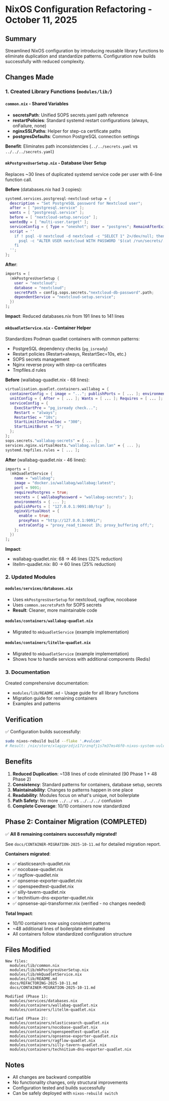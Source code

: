 # NixOS Configuration Refactoring - October 11, 2025

## Summary

Streamlined NixOS configuration by introducing reusable library functions to eliminate duplication and standardize patterns. Configuration now builds successfully with reduced complexity.

## Changes Made

### 1. Created Library Functions (`modules/lib/`)

#### `common.nix` - Shared Variables
- **secretsPath**: Unified SOPS secrets.yaml path reference
- **restartPolicies**: Standard systemd restart configurations (always, onFailure, none)
- **nginxSSLPaths**: Helper for step-ca certificate paths
- **postgresDefaults**: Common PostgreSQL connection settings

**Benefit**: Eliminates path inconsistencies (`../../secrets.yaml` vs `../../../secrets.yaml`)

#### `mkPostgresUserSetup.nix` - Database User Setup
Replaces ~30 lines of duplicated systemd service code per user with 6-line function call.

**Before** (databases.nix had 3 copies):
```nix
systemd.services.postgresql-nextcloud-setup = {
  description = "Set PostgreSQL password for Nextcloud user";
  after = [ "postgresql.service" ];
  wants = [ "postgresql.service" ];
  before = [ "nextcloud-setup.service" ];
  wantedBy = [ "multi-user.target" ];
  serviceConfig = { Type = "oneshot"; User = "postgres"; RemainAfterExit = true; };
  script = ''
    if ! psql -U nextcloud -d nextcloud -c "SELECT 1" 2>/dev/null; then
      psql -c "ALTER USER nextcloud WITH PASSWORD '$(cat /run/secrets/...)'"
    fi
  '';
};
```

**After**:
```nix
imports = [
  (mkPostgresUserSetup {
    user = "nextcloud";
    database = "nextcloud";
    secretPath = config.sops.secrets."nextcloud-db-password".path;
    dependentService = "nextcloud-setup.service";
  })
];
```

**Impact**: Reduced databases.nix from 191 lines to 141 lines

#### `mkQuadletService.nix` - Container Helper
Standardizes Podman quadlet containers with common patterns:
- PostgreSQL dependency checks (`pg_isready`)
- Restart policies (Restart=always, RestartSec=10s, etc.)
- SOPS secrets management
- Nginx reverse proxy with step-ca certificates
- Tmpfiles.d rules

**Before** (wallabag-quadlet.nix - 68 lines):
```nix
virtualisation.quadlet.containers.wallabag = {
  containerConfig = { image = "..."; publishPorts = [ ... ]; environments = { ... }; };
  unitConfig = { After = [ ... ]; Wants = [ ... ]; Requires = [ ... ]; };
  serviceConfig = {
    ExecStartPre = "pg_isready check...";
    Restart = "always";
    RestartSec = "10s";
    StartLimitIntervalSec = "300";
    StartLimitBurst = "5";
  };
};
sops.secrets."wallabag-secrets" = { ... };
services.nginx.virtualHosts."wallabag.vulcan.lan" = { ... };
systemd.tmpfiles.rules = [ ... ];
```

**After** (wallabag-quadlet.nix - 46 lines):
```nix
imports = [
  (mkQuadletService {
    name = "wallabag";
    image = "docker.io/wallabag/wallabag:latest";
    port = 9091;
    requiresPostgres = true;
    secrets = { wallabagPassword = "wallabag-secrets"; };
    environments = { ... };
    publishPorts = [ "127.0.0.1:9091:80/tcp" ];
    nginxVirtualHost = {
      enable = true;
      proxyPass = "http://127.0.0.1:9091/";
      extraConfig = "proxy_read_timeout 1h; proxy_buffering off;";
    };
  })
];
```

**Impact**:
- wallabag-quadlet.nix: 68 → 46 lines (32% reduction)
- litellm-quadlet.nix: 80 → 60 lines (25% reduction)

### 2. Updated Modules

#### `modules/services/databases.nix`
- Uses `mkPostgresUserSetup` for nextcloud, ragflow, nocobase
- Uses `common.secretsPath` for SOPS secrets
- **Result**: Cleaner, more maintainable code

#### `modules/containers/wallabag-quadlet.nix`
- Migrated to `mkQuadletService` (example implementation)

#### `modules/containers/litellm-quadlet.nix`
- Migrated to `mkQuadletService` (example implementation)
- Shows how to handle services with additional components (Redis)

### 3. Documentation

Created comprehensive documentation:
- `modules/lib/README.md` - Usage guide for all library functions
- Migration guide for remaining containers
- Examples and patterns

## Verification

✅ Configuration builds successfully:
```bash
sudo nixos-rebuild build --flake '.#vulcan'
# Result: /nix/store/xlagzprzdjz17irznqfj1s7m37ms46f0-nixos-system-vulcan-25.11.20251009.0b4defa
```

## Benefits

1. **Reduced Duplication**: ~138 lines of code eliminated (90 Phase 1 + 48 Phase 2)
2. **Consistency**: Standard patterns for containers, database setup, secrets
3. **Maintainability**: Changes to patterns happen in one place
4. **Readability**: Modules focus on what's unique, not boilerplate
5. **Path Safety**: No more `../../` vs `../../../` confusion
6. **Complete Coverage**: 10/10 containers now standardized

## Phase 2: Container Migration (COMPLETED)

✅ **All 8 remaining containers successfully migrated!**

See `docs/CONTAINER-MIGRATION-2025-10-11.md` for detailed migration report.

**Containers migrated**:
- ✅ elasticsearch-quadlet.nix
- ✅ nocobase-quadlet.nix
- ✅ ragflow-quadlet.nix
- ✅ opnsense-exporter-quadlet.nix
- ✅ openspeedtest-quadlet.nix
- ✅ silly-tavern-quadlet.nix
- ✅ technitium-dns-exporter-quadlet.nix
- ✅ opnsense-api-transformer.nix (verified - no changes needed)

**Total Impact**:
- 10/10 containers now using consistent patterns
- ~48 additional lines of boilerplate eliminated
- All containers follow standardized configuration structure

## Files Modified

```
New files:
  modules/lib/common.nix
  modules/lib/mkPostgresUserSetup.nix
  modules/lib/mkQuadletService.nix
  modules/lib/README.md
  docs/REFACTORING-2025-10-11.md
  docs/CONTAINER-MIGRATION-2025-10-11.md

Modified (Phase 1):
  modules/services/databases.nix
  modules/containers/wallabag-quadlet.nix
  modules/containers/litellm-quadlet.nix

Modified (Phase 2):
  modules/containers/elasticsearch-quadlet.nix
  modules/containers/nocobase-quadlet.nix
  modules/containers/openspeedtest-quadlet.nix
  modules/containers/opnsense-exporter-quadlet.nix
  modules/containers/ragflow-quadlet.nix
  modules/containers/silly-tavern-quadlet.nix
  modules/containers/technitium-dns-exporter-quadlet.nix
```

## Notes

- All changes are backward compatible
- No functionality changes, only structural improvements
- Configuration tested and builds successfully
- Can be safely deployed with `nixos-rebuild switch`
